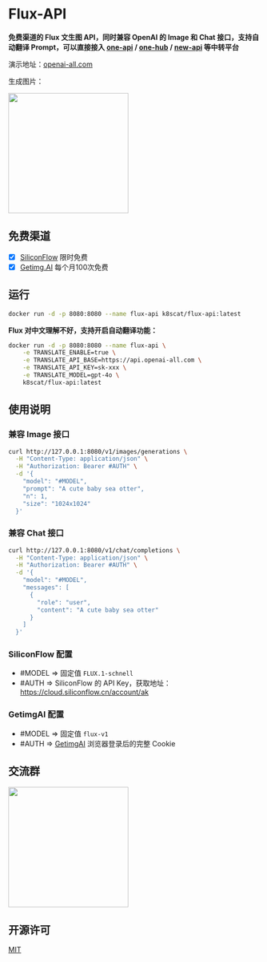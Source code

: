# Flux-API

**免费渠道的 Flux 文生图 API，同时兼容 OpenAI 的 Image 和 Chat 接口，支持自动翻译 Prompt，可以直接接入 [one-api](https://github.com/songquanpeng/one-api) / [one-hub](https://github.com/MartialBE/one-hub) / [new-api](https://github.com/Calcium-Ion/new-api) 等中转平台**

演示地址：[openai-all.com](https://openai-all.com)

生成图片：

<img src="https://chat.ggemini.pro/a-cute-baby-sea-otter.png" width="240">

## 免费渠道

- [x] [SiliconFlow](https://docs.siliconflow.cn/reference/black-forest-labsflux1-schnell) 限时免费
- [x] [Getimg.AI](https://getimg.ai/pricing) 每个月100次免费

## 运行

```bash
docker run -d -p 8080:8080 --name flux-api k8scat/flux-api:latest
```

**Flux 对中文理解不好，支持开启自动翻译功能：**

```bash
docker run -d -p 8080:8080 --name flux-api \
    -e TRANSLATE_ENABLE=true \
    -e TRANSLATE_API_BASE=https://api.openai-all.com \
    -e TRANSLATE_API_KEY=sk-xxx \
    -e TRANSLATE_MODEL=gpt-4o \
    k8scat/flux-api:latest
```

## 使用说明

### 兼容 Image 接口

```bash
curl http://127.0.0.1:8080/v1/images/generations \
  -H "Content-Type: application/json" \
  -H "Authorization: Bearer #AUTH" \
  -d '{
    "model": "#MODEL",
    "prompt": "A cute baby sea otter",
    "n": 1,
    "size": "1024x1024"
  }'
```

### 兼容 Chat 接口

```bash
curl http://127.0.0.1:8080/v1/chat/completions \
  -H "Content-Type: application/json" \
  -H "Authorization: Bearer #AUTH" \
  -d '{
    "model": "#MODEL",
    "messages": [
      {
        "role": "user",
        "content": "A cute baby sea otter"
      }
    ]
  }'
```

### SiliconFlow 配置

- #MODEL => 固定值 `FLUX.1-schnell`
- #AUTH => SiliconFlow 的 API Key，获取地址：https://cloud.siliconflow.cn/account/ak

### GetimgAI 配置

- #MODEL => 固定值 `flux-v1`
- #AUTH => [GetimgAI](https://getimg.ai/text-to-image) 浏览器登录后的完整 Cookie

## 交流群

<img src="https://chat.ggemini.pro/flux-api.jpg" width="240" />

## 开源许可

[MIT](./LICENSE)
